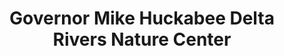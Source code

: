 ---
layout: repo
title: "Governor Mike Huckabee Delta Rivers Nature Center"
id: 1593
permalink: repos/1593/
---